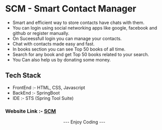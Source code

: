 # SCM - Smart Contact Manager
<ul>
<li>Smart and efficient way to store contacts have chats with them.</li>
<li>You can login using social networking apps like google, facebook and github or register manually.</li>
<li>On Suceessfull login you can manage your contacts.</li>
<li>Chat with contacts made easy and fast.</li>
<li>In books section you can see Top 50 books of all time.</li> 
<li>Search for any book and get Top 50 books related to your search.</li>
<li>You Can also help us by donating some money.</li>
</ul>

## Tech Stack
<ul>
<li>FrontEnd :- HTML, CSS, Javascript</li>
<li>BackEnd :- SpringBoot</li>
<li>IDE :- STS (Spring Tool Suite)</li>
</ul>

### Website Link :- [SCM](https://scm-v1.herokuapp.com/)

 <center> <p align="center">--- Enjoy Coding --- </p></center>
